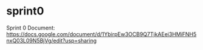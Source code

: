 # sprint0
Sprint 0 Document:
https://docs.google.com/document/d/1YbirpEw3OCB9Q7TjkAEei3HMiFNH5nxQ03L09N5BjVg/edit?usp=sharing 
